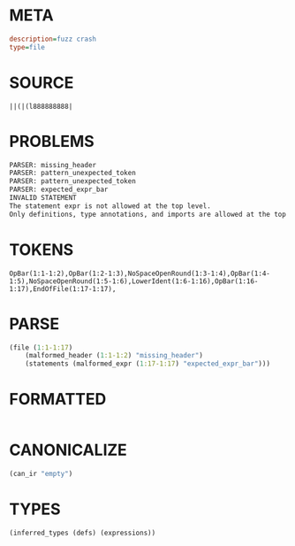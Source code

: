 # META
~~~ini
description=fuzz crash
type=file
~~~
# SOURCE
~~~roc
||(|(l888888888|
~~~
# PROBLEMS
~~~txt
PARSER: missing_header
PARSER: pattern_unexpected_token
PARSER: pattern_unexpected_token
PARSER: expected_expr_bar
INVALID STATEMENT
The statement expr is not allowed at the top level.
Only definitions, type annotations, and imports are allowed at the top level.
~~~
# TOKENS
~~~zig
OpBar(1:1-1:2),OpBar(1:2-1:3),NoSpaceOpenRound(1:3-1:4),OpBar(1:4-1:5),NoSpaceOpenRound(1:5-1:6),LowerIdent(1:6-1:16),OpBar(1:16-1:17),EndOfFile(1:17-1:17),
~~~
# PARSE
~~~clojure
(file (1:1-1:17)
	(malformed_header (1:1-1:2) "missing_header")
	(statements (malformed_expr (1:17-1:17) "expected_expr_bar")))
~~~
# FORMATTED
~~~roc

~~~
# CANONICALIZE
~~~clojure
(can_ir "empty")
~~~
# TYPES
~~~clojure
(inferred_types (defs) (expressions))
~~~